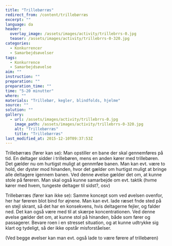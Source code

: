 ```yaml
---
title: "Trillebørræs"
redirect_from: /content/trillebørræs
excerpt: ""
language: da
header:
  overlay_image: /assets/images/activity/trillebrrs-0.jpg
  teaser: /assets/images/activity/trillebrrs-0-320.jpg
categories:
  - Konkurrencer
  - Samarbejdsøvelser
tags:
  - Konkurrence
  - Samarbejdsøvelse
aim: ""
instruction: ""
preparation: ""
preparation_time: ""
time: "5-20 minutter"
where: ""
materials: "Trillebør, kegler, blindfolds, hjelme"
source: ""
solution: ""
gallery:
  - url: /assets/images/activity/trillebrrs-0.jpg
    image_path: /assets/images/activity/trillebrrs-0-320.jpg
    alt: "Trillebørræs"
    title: "Trillebørræs"
last_modified_at: 2015-12-10T09:37:53Z
---
```

Trillebørræs (fører kan se): Man opstiller en bane der skal gennemføres på tid. En deltager sidder i trillebøren, mens en anden kører med trillebøren. Det gælder nu om hurtigst muligt at gennmføe banen. Man kan evt. være to hold, der dyster mod hinanden, hvor det gælder om hurtigst muligt at bringe alle deltagere igennem banen. Ved denne øvelse gælder det om, at kunne stole på føreren. Man skal også kunne samarbejde om evt. taktik (hvme kører med hvem, tungeste deltager til sidst?, osv)

Trillebørræs (fører kan ikke se): Samme koncept som ved øvelsen ovenfor, her har føreren blot bind for øjnene. Man kan evt. lade ræset fnde sted på en stejl skrant, så det har en konsekvens, hvis deltagerne fejler, og falder ned. Det kan også være med til at skærpe koncentrationen. Ved denne øvelse gælder det om, at kunne stol på hinanden, både som fører og passagerer. Bevare roen i en stresset situation, og at kunne udtrykke sig klart og tydeligt, så der ikke opstår misforståelser.

(Ved begge øvelser kan man evt. også lade to være førere af trillebøren)

